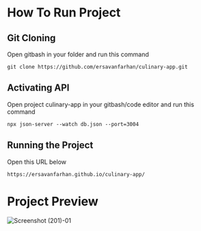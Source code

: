 # How To Run Project

## Git Cloning
Open gitbash in your folder and run this command
```
git clone https://github.com/ersavanfarhan/culinary-app.git
```

## Activating API
Open project culinary-app in your gitbash/code editor and run this command
```
npx json-server --watch db.json --port=3004
```

## Running the Project
Open this URL below
```
https://ersavanfarhan.github.io/culinary-app/
```

# Project Preview

![Screenshot (201)-01](https://user-images.githubusercontent.com/113334783/211139308-127dd311-c794-4fca-9a8a-fa1236a99b30.jpg)
